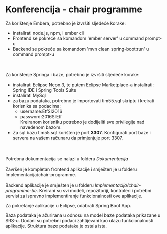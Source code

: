 # Konferencija - chair programme

Za korištenje Embera, potrebno je izvršiti sljedeće korake:
- instalirati node.js, npm, i ember cli
- Frontend se pokreće sa komandom 'ember server' u command prompt-u
- Backend se pokreće sa komandom 'mvn clean spring-boot:run' u command prompt-u

<br><br>
Za korištenje Springa i baze, potrebno je izvršiti sljedeće korake:
- instalirati Eclipse Neon.3, te putem Eclipse Marketplace-a instalirati: Spring IDE i Spring Tools Suite
- instalirati MySql
- za bazu podataka, potrebno je importovati tim55.sql skriptu i kreirati korisnika sa podacima:<br />
  * username:EtfSI2016
  * password:2016SIEtf <br />
Kreiranom korisniku potrebno je dodijeliti sve privilegije nad navedenom bazom.
- Za sql bazu tim55.sql korišten je port <b>3307</b>. Konfigurati port baze i servera na vašem računaru da primjenjuje port 3307.

<br><br>
Potrebna dokumentacija se nalazi u folderu <i>Dokumentacija</i>
<br><br>
Završen je kompletan frontend aplikacije i smješten je u folderu </i>Implementacija/chair-programme</i>.
<br><br>
Backend aplikacije je smješten je u folderu <i>Implementacija/chair-programme-be</i>. Kreirani su svi modeli, repozitoriji, kontroleri i potrebni servisi za ispravno implementiranje funkcionalnosti ove aplikacije.

Za pokretanje aplikacije u Eclipse, odabrati Spring Boot App.

Baza podataka je ažurirana u odnosu na model baze podataka prikazane u SRS-u. Dodani su potrebni podaci zahtijevani kao ulazu funkcionalnosti aplikacije. Struktura baze podataka je ostala ista.
